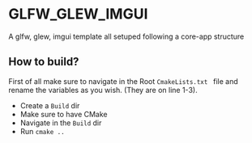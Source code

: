 # GLFW_GLEW_IMGUI
A glfw, glew, imgui template all setuped following a core-app structure 

## How to build?

First of all make sure to navigate in the Root `CmakeLists.txt ` file and rename the variables as you wish. (They are on line 1-3). 

- Create a `Build` dir
- Make sure to have CMake
- Navigate in the `Build` dir
- Run `cmake ..`
